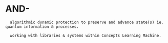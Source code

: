 # AND-




      algorithmic dynamic protection to preserve and advance state(s) ie. quantum information & processes.
   
      working with libraries & systems within Concepts Learning Machine.
      
      
